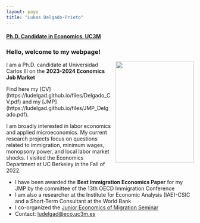 ```yaml
---
layout: page
title: "Lukas Delgado-Prieto"
---
```

 
#### [Ph.D. Candidate in Economics, UC3M](http://economics.uc3m.es/personal/delgado-prieto/)

### Hello, welcome to my webpage! 

 <img align="right" width="210" height="270" style="right; padding-left:10px" src="https://ludelgad.github.io/files/Lukas_Webpage.jpeg"> <!--- The padding-left is the one that gives the margin with the text -->
 
<p align="left" > 
I am a Ph.D. candidate at Universidad Carlos III on the <strong> 2023-2024 Economics Job Market </strong> 
</p> Find here my [CV](https://ludelgad.github.io/files/Delgado_CV.pdf) and my [JMP](https://ludelgad.github.io/files/JMP_Delgado.pdf).

<p align="left" >  
I am broadly interested in labor economics and applied microeconomics. My current research projects focus on questions related to immigration, minimum wages, monopsony power, and local labor market shocks. I visited the Economics Department at UC Berkeley in the Fall of 2022.
</p>

 - I have been awarded the **Best Immigration Economics Paper** for my JMP by the committee of the 13th OECD Immigration Conference
 - I am also a researcher at the Institute for Economic Analysis (IAE)-CSIC and a Short-Term Consultant at the World Bank
 - I co-organized the [Junior Economics of Migration Seminar](https://sites.google.com/view/the-economics-of-migration)
 - Contact: [ludelgad@eco.uc3m.es](mailto:ludelgad@eco.uc3m.es)
